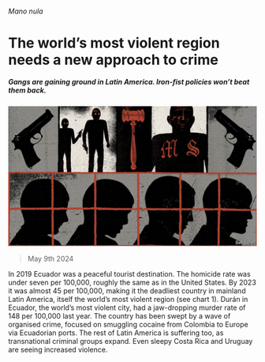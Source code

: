 ###### Mano nula

# The world’s most violent region needs a new approach to crime 

##### Gangs are gaining ground in Latin America. Iron-fist policies won’t beat them back. 

![image](images/20240511_AMD002.jpg) 

> May 9th 2024 

In 2019 Ecuador was a peaceful tourist destination. The homicide rate was under seven per 100,000, roughly the same as in the United States. By 2023 it was almost 45 per 100,000, making it the deadliest country in mainland Latin America, itself the world’s most violent region (see chart 1). Durán in Ecuador, the world’s most violent city, had a jaw-dropping murder rate of 148 per 100,000 last year. The country has been swept by a wave of organised crime, focused on smuggling cocaine from Colombia to Europe via Ecuadorian ports. The rest of Latin America is suffering too, as transnational criminal groups expand. Even sleepy Costa Rica and Uruguay are seeing increased violence. 


